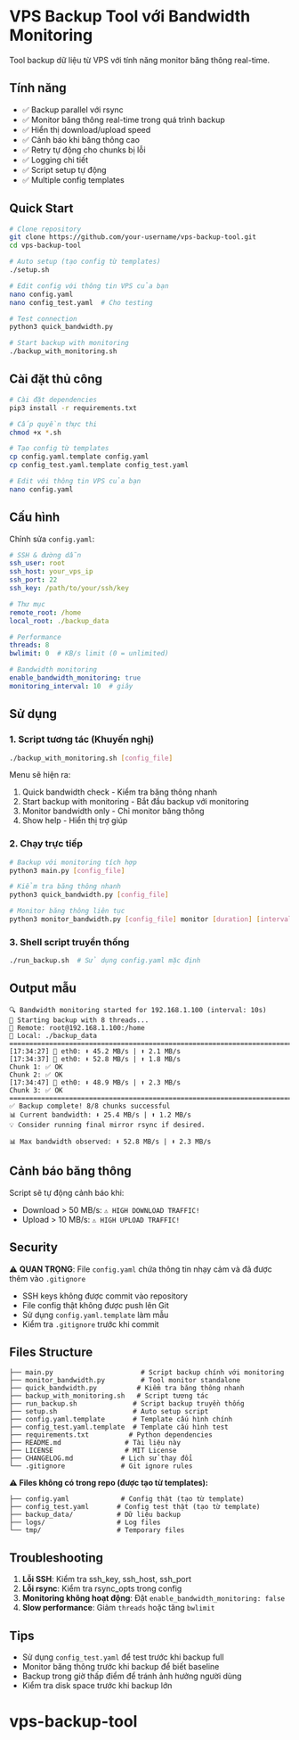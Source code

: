 # VPS Backup Tool với Bandwidth Monitoring

Tool backup dữ liệu từ VPS với tính năng monitor băng thông real-time.

## Tính năng

- ✅ Backup parallel với rsync
- ✅ Monitor băng thông real-time trong quá trình backup
- ✅ Hiển thị download/upload speed
- ✅ Cảnh báo khi băng thông cao
- ✅ Retry tự động cho chunks bị lỗi
- ✅ Logging chi tiết
- ✅ Script setup tự động
- ✅ Multiple config templates

## Quick Start

```bash
# Clone repository
git clone https://github.com/your-username/vps-backup-tool.git
cd vps-backup-tool

# Auto setup (tạo config từ templates)
./setup.sh

# Edit config với thông tin VPS của bạn
nano config.yaml
nano config_test.yaml  # Cho testing

# Test connection
python3 quick_bandwidth.py

# Start backup with monitoring
./backup_with_monitoring.sh
```

## Cài đặt thủ công

```bash
# Cài đặt dependencies
pip3 install -r requirements.txt

# Cấp quyền thực thi
chmod +x *.sh

# Tạo config từ templates
cp config.yaml.template config.yaml
cp config_test.yaml.template config_test.yaml

# Edit với thông tin VPS của bạn
nano config.yaml
```

## Cấu hình

Chỉnh sửa `config.yaml`:

```yaml
# SSH & đường dẫn
ssh_user: root
ssh_host: your_vps_ip
ssh_port: 22
ssh_key: /path/to/your/ssh/key

# Thư mục
remote_root: /home
local_root: ./backup_data

# Performance
threads: 8
bwlimit: 0  # KB/s limit (0 = unlimited)

# Bandwidth monitoring
enable_bandwidth_monitoring: true
monitoring_interval: 10  # giây
```

## Sử dụng

### 1. Script tương tác (Khuyến nghị)

```bash
./backup_with_monitoring.sh [config_file]
```

Menu sẽ hiện ra:
1. Quick bandwidth check - Kiểm tra băng thông nhanh
2. Start backup with monitoring - Bắt đầu backup với monitoring
3. Monitor bandwidth only - Chỉ monitor băng thông 
4. Show help - Hiển thị trợ giúp

### 2. Chạy trực tiếp

```bash
# Backup với monitoring tích hợp
python3 main.py [config_file]

# Kiểm tra băng thông nhanh
python3 quick_bandwidth.py [config_file]

# Monitor băng thông liên tục
python3 monitor_bandwidth.py [config_file] monitor [duration] [interval]
```

### 3. Shell script truyền thống

```bash
./run_backup.sh  # Sử dụng config.yaml mặc định
```

## Output mẫu

```
🔍 Bandwidth monitoring started for 192.168.1.100 (interval: 10s)
🚀 Starting backup with 8 threads...
📂 Remote: root@192.168.1.100:/home
📁 Local: ./backup_data
================================================================================
[17:34:27] 📡 eth0: ⬇️ 45.2 MB/s | ⬆️ 2.1 MB/s
[17:34:37] 📡 eth0: ⬇️ 52.8 MB/s | ⬆️ 1.8 MB/s
Chunk 1: ✅ OK
Chunk 2: ✅ OK
[17:34:47] 📡 eth0: ⬇️ 48.9 MB/s | ⬆️ 2.3 MB/s
Chunk 3: ✅ OK
================================================================================
✅ Backup complete! 8/8 chunks successful
📊 Current bandwidth: ⬇️ 25.4 MB/s | ⬆️ 1.2 MB/s
💡 Consider running final mirror rsync if desired.

📊 Max bandwidth observed: ⬇️ 52.8 MB/s | ⬆️ 2.3 MB/s
```

## Cảnh báo băng thông

Script sẽ tự động cảnh báo khi:
- Download > 50 MB/s: `⚠️ HIGH DOWNLOAD TRAFFIC!`
- Upload > 10 MB/s: `⚠️ HIGH UPLOAD TRAFFIC!`

## Security

⚠️ **QUAN TRỌNG**: File `config.yaml` chứa thông tin nhạy cảm và đã được thêm vào `.gitignore`

- SSH keys không được commit vào repository
- File config thật không được push lên Git
- Sử dụng `config.yaml.template` làm mẫu
- Kiểm tra `.gitignore` trước khi commit

## Files Structure

```
├── main.py                      # Script backup chính với monitoring
├── monitor_bandwidth.py         # Tool monitor standalone  
├── quick_bandwidth.py          # Kiểm tra băng thông nhanh
├── backup_with_monitoring.sh   # Script tương tác
├── run_backup.sh              # Script backup truyền thống
├── setup.sh                   # Auto setup script
├── config.yaml.template       # Template cấu hình chính
├── config_test.yaml.template  # Template cấu hình test
├── requirements.txt          # Python dependencies
├── README.md                # Tài liệu này
├── LICENSE                  # MIT License
├── CHANGELOG.md            # Lịch sử thay đổi
└── .gitignore              # Git ignore rules
```

**⚠️ Files không có trong repo (được tạo từ templates):**
```
├── config.yaml             # Config thật (tạo từ template)
├── config_test.yaml       # Config test thật (tạo từ template)
├── backup_data/           # Dữ liệu backup
├── logs/                  # Log files
└── tmp/                   # Temporary files
```

## Troubleshooting

1. **Lỗi SSH**: Kiểm tra ssh_key, ssh_host, ssh_port
2. **Lỗi rsync**: Kiểm tra rsync_opts trong config
3. **Monitoring không hoạt động**: Đặt `enable_bandwidth_monitoring: false`
4. **Slow performance**: Giảm `threads` hoặc tăng `bwlimit`

## Tips

- Sử dụng `config_test.yaml` để test trước khi backup full
- Monitor băng thông trước khi backup để biết baseline
- Backup trong giờ thấp điểm để tránh ảnh hưởng người dùng
- Kiểm tra disk space trước khi backup lớn
# vps-backup-tool
